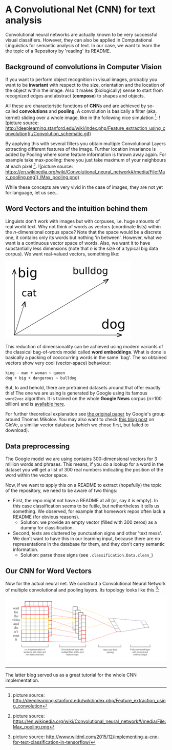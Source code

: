 A Convolutional Net (CNN) for text analysis
===========================================

Convolutional neural networks are actually known to be very successful
visual classifiers. However, they can also be applied in Computational
Linguistics for semantic analysis of text. In our case, we want to
learn the the topic of a Repository by 'reading' its README.

Background of convolutions in Computer Vision
---------------------------------------------

If you want to perform object recognition in visual images, probably
you want to be __invariant__ with respect to the size, orientation and the location
of the object within the image. Also it makes (biologically) sense to
start from recognized edges and abstract (__compose__) to shapes and objects.

All these are characteristic functions of **CNN**s  and are achieved by so-called
**convolutions** and **pooling**. A convolution is
basically a filter (aka. kernel) sliding over a whole image, like in the
following nice simulation [^1]:
![picture source: http://deeplearning.stanford.edu/wiki/index.php/Feature_extraction_using_convolution](./Convolution_schematic.gif)

By applying this with several filters you obtain multiple Convolutional Layers
extracting different features of the image. 
Further location invariance is added by Pooling where some feature
information is thrown away again. For example take max-pooling: there you just take maximum
of your neighbours at each pixel [^2].
![picture source: https://en.wikipedia.org/wiki/Convolutional_neural_network#/media/File:Max_pooling.png](./Max_pooling.png)

While these concepts are very vivid in the case of images, they are not yet for language, let us see...

Word Vectors and the intuition behind them
------------------------------------------

Linguists don't work with images but with corpuses, i.e. huge amounts of real world text.
Why not think of words as vectors (coordinate lists) within the _n_-dimensional corpus space?
Note that the space would be a discrete one, it contains only its words but nothing 'in between'.
However, what we want is a continuous vector space of words. Also, we want it to have
substantially less dimensions (note that _n_ is the size of a typical big data corpus).
We want real-valued vectors, something like:

![picture of vectors in space](./word_vector_space.png)

This reduction of dimensionality can be achieved using modern variants
of the classical bag-of-words model called **word embeddings**.
What is done is basically a packing of cooccurring words in the same 'bag'.
The so obtained vectors show very cool (vector-space) behaviour:
    
    king - man + woman ~ queen
    dog + big + dangerous ~ bulldog

But, lo and behold, there are pretrained datasets around that offer exactly this!
The one we are using is generated by Google using its famous `word2vec` algorithm.
It is trained on the whole **Google News** corpus (_n_=100 billion) and is [available here](https://drive.google.com/file/d/0B7XkCwpI5KDYNlNUTTlSS21pQmM/edit).
    
For further theoretical explanation see [the original paper](http://arxiv.org/pdf/1310.4546.pdf)
by Google's group around Thomas Mikolov.
You may also want to check [this blog post](http://www.foldl.me/2014/glove-python/) on GloVe,
a similiar vector database (which we chose first, but failed to download).

Data preprocessing
------------------
The Google model we are using contains 300-dimensional vectors for 3 million words and phrases.
This means, if you do a lookup for a word in the dataset you will get a list of 300 real numbers
indicating the position of the word within the vector space.

Now, if we want to apply this on a README to extract (hopefully) the topic of the repository,
we need to be aware of two things:
* First, the repo might not have a README at all (or, say it is empty). In this case classification
seems to be futile, but nethertheless it tells us something. We observed, for example that
homework repos often lack a README (for obvious reasons).
  * Solution: we provide an empty vector (filled with 300 zeros) as a dummy for classification.
* Second, texts are cluttered by punctuation signs and other 'text mess'. We don't want to have
this in our learning input, because there are no representations in the database for them,
and they don't carry semantic information.
  * Solution: parse those signs (see `.classification.Data.clean_`)


Our CNN for Word Vectors
------------------------

Now for the actual neural net. We construct a Convolutional Neural Network of multiple
convolutional and pooling layers. Its topology looks like this [^3]:

![picture of cnn topology](./cnn_topology.png)


_________________________

[^1]: picture source: http://deeplearning.stanford.edu/wiki/index.php/Feature_extraction_using_convolution

[^2]: picture source: https://en.wikipedia.org/wiki/Convolutional_neural_network#/media/File:Max_pooling.png

[^3]: picture source: http://www.wildml.com/2015/12/implementing-a-cnn-for-text-classification-in-tensorflow/

The latter blog served us as a great tutorial for the whole CNN implementation.
